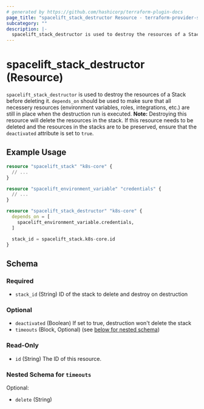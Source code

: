 ```yaml
---
# generated by https://github.com/hashicorp/terraform-plugin-docs
page_title: "spacelift_stack_destructor Resource - terraform-provider-spacelift"
subcategory: ""
description: |-
  spacelift_stack_destructor is used to destroy the resources of a Stack before deleting it. depends_on should be used to make sure that all necessery resources (environment variables, roles, integrations, etc.) are still in place when the destruction run is executed. Note: Destroying this resource will delete the resources in the stack. If this resource needs to be deleted and the resources in the stacks are to be preserved, ensure that the deactivated attribute is set to true.
---
```


# spacelift_stack_destructor (Resource)

`spacelift_stack_destructor` is used to destroy the resources of a Stack before deleting it. `depends_on` should be used to make sure that all necessery resources (environment variables, roles, integrations, etc.) are still in place when the destruction run is executed. **Note:** Destroying this resource will delete the resources in the stack. If this resource needs to be deleted and the resources in the stacks are to be preserved, ensure that the `deactivated` attribute is set to `true`.

## Example Usage

```terraform
resource "spacelift_stack" "k8s-core" {
  // ...
}

resource "spacelift_environment_variable" "credentials" {
  // ...
}

resource "spacelift_stack_destructor" "k8s-core" {
  depends_on = [
    spacelift_environment_variable.credentials,
  ]

  stack_id = spacelift_stack.k8s-core.id
}
```

<!-- schema generated by tfplugindocs -->
## Schema

### Required

- `stack_id` (String) ID of the stack to delete and destroy on destruction

### Optional

- `deactivated` (Boolean) If set to true, destruction won't delete the stack
- `timeouts` (Block, Optional) (see [below for nested schema](#nestedblock--timeouts))

### Read-Only

- `id` (String) The ID of this resource.

<a id="nestedblock--timeouts"></a>
### Nested Schema for `timeouts`

Optional:

- `delete` (String)


